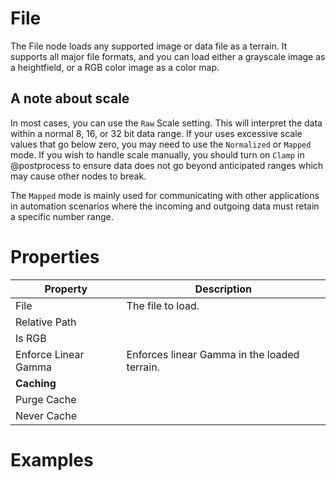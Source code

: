 # File



The File node loads any supported image or data file as a terrain. It
supports all major file formats, and you can load either a grayscale
image as a heightfield, or a RGB color image as a color map.

## A note about scale

In most cases, you can use the `Raw` Scale setting. This will interpret
the data within a normal 8, 16, or 32 bit data range. If your uses
excessive scale values that go below zero, you may need to use the
`Normalized` or `Mapped` mode. If you wish to handle scale manually, you
should turn on `Clamp` in @postprocess to ensure data does not go beyond
anticipated ranges which may cause other nodes to break.

The `Mapped` mode is mainly used for communicating with other
applications in automation scenarios where the incoming and outgoing
data must retain a specific number range.



# Properties


| Property | Description| 
| -------- | -----------|
| File | The file to load. |
| Relative Path |  |
| Is RGB |  |
| Enforce Linear Gamma | Enforces linear Gamma in the loaded terrain. |
| **Caching** |  |
| Purge Cache |  |
| Never Cache |  |




# Examples
